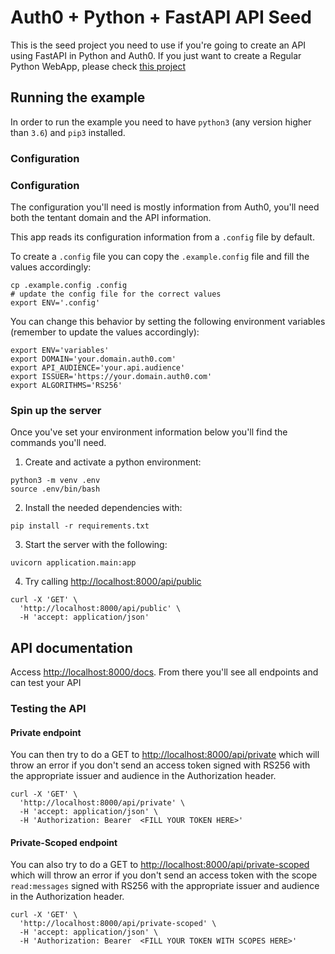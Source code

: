 # Auth0 + Python + FastAPI API Seed

This is the seed project you need to use if you're going to create an API using FastAPI in Python and Auth0. If you just want to create a Regular Python WebApp, please check [this project](https://github.com/auth0-samples/auth0-python-web-app/tree/master/01-Login)

## Running the example

In order to run the example you need to have `python3` (any version higher than `3.6`) and `pip3` installed.

### Configuration

### Configuration

The configuration you'll need is mostly information from Auth0, you'll need both the tentant domain and the API information.

This app reads its configuration information from a `.config` file by default.

To create a `.config` file you can copy the `.example.config` file and fill the values accordingly:

```console
cp .example.config .config
# update the config file for the correct values
export ENV='.config'
```

You can change this behavior by setting the following environment variables (remember to update the values accordingly):

```console
export ENV='variables'
export DOMAIN='your.domain.auth0.com'
export API_AUDIENCE='your.api.audience'
export ISSUER='https://your.domain.auth0.com'
export ALGORITHMS='RS256'
```

### Spin up the server

Once you've set your environment information below you'll find the commands you'll need.

1. Create and activate a python environment:

```console
python3 -m venv .env
source .env/bin/bash
```

2. Install the needed dependencies with:

```console
pip install -r requirements.txt
```
3. Start the server with the following:

```console
uvicorn application.main:app
```

4. Try calling [http://localhost:8000/api/public](http://localhost:8000/api/public)

```
curl -X 'GET' \
  'http://localhost:8000/api/public' \
  -H 'accept: application/json'
```

## API documentation

Access [http://localhost:8000/docs](http://localhost:8000/docs). From there you'll see all endpoints and can test your API

### Testing the API

#### Private endpoint

You can then try to do a GET to [http://localhost:8000/api/private](http://localhost:8000/api/private) which will throw an error if you don't send an access token signed with RS256 with the appropriate issuer and audience in the Authorization header.

```console
curl -X 'GET' \
  'http://localhost:8000/api/private' \
  -H 'accept: application/json' \
  -H 'Authorization: Bearer  <FILL YOUR TOKEN HERE>'
```

#### Private-Scoped endpoint 

You can also try to do a GET to [http://localhost:8000/api/private-scoped](http://localhost:8000/api/private-scoped) which will throw an error if you don't send an access token with the scope `read:messages` signed with RS256 with the appropriate issuer and audience in the Authorization header.

```console
curl -X 'GET' \
  'http://localhost:8000/api/private-scoped' \
  -H 'accept: application/json' \
  -H 'Authorization: Bearer  <FILL YOUR TOKEN WITH SCOPES HERE>'
```

